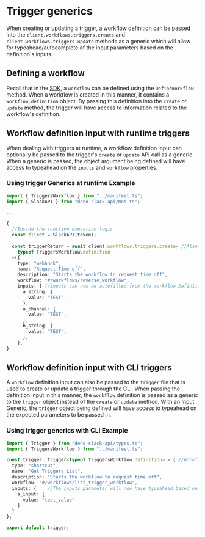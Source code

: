 # Trigger generics

When creating or updating a trigger, a workflow definition can be passed into the `client.workflows.triggers.create` and `client.workflows.triggers.update` methods as a generic which will allow for typeahead/autocomplete of the input parameters based on the definition's inputs.

## Defining a workflow

Recall that in the [SDK](https://github.com/slackapi/deno-slack-sdk/blob/main/docs/workflows.md#workflows), a `workflow` can be defined using the `DefineWorkflow` method.
When a workflow is created in this manner, it contains a `workflow.definition` object. By passing this definition into the `create` or `update` method, the trigger will have access to information related to the workflow's definition.

## Workflow definition input with runtime triggers

When dealing with triggers at runtime, a workflow definition input can optionally be passed to the trigger's `create` or `update` API call as a generic. When a generic is passed, the object argument being defined will have access to typeahead on the `inputs` and `workflow` properties.

### Using trigger Generics at runtime Example

```ts
import { TriggersWorkflow } from "../manifest.ts";
import { SlackAPI } from "deno-slack-api/mod.ts";

...

{
  //Inside the function execution logic
  const client = SlackAPI(token);
  
  const triggerReturn = await client.workflows.triggers.create< //Also works for update
    typeof TriggersWorkflow.definition
  >({
    type: "webhook",
    name: "Request Time off",
    description: "Starts the workflow to request time off",
    workflow: "#/workflows/reverse_workflow",
    inputs: { //inputs can now be autofilled from the workflow Definition
      a_string: {
        value: "TEST",
      },
      a_channel: {
        value: "TEST",
      },
      b_string: {
        value: "TEST",
      },
    },
}
```

## Workflow definition input with CLI triggers

A `workflow` definition input can also be passed to the `trigger` file that is used to create or update a trigger through the CLI. When passing the definition input in this manner, the `workflow` definition is passed as a generic to the `trigger` object instead of the `create` or `update` method. With an Input Generic, the `trigger` object being defined will have access to typeahead on the expected parameters to be passed in.

### Using trigger generics with CLI Example

```ts
import { Trigger } from "deno-slack-api/types.ts";
import { TriggersWorkflow } from "../manifest.ts";

const trigger: Trigger<typeof TriggersWorkflow.definition> = { //Workflow definition is passed to the trigger object
  type: "shortcut",
  name: "Get Triggers List",
  description: "Starts the workflow to request time off",
  workflow: "#/workflows/list_trigger_workflow",
  inputs: {    //The inputs parameter will now have typeahead based on the workflow definition being passed in.
    a_input: {
      value: "test_value"
    }
  }
};

export default trigger;
```
